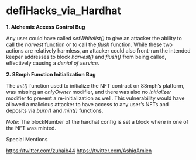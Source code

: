 # defiHacks_via_Hardhat

**1. Alchemix Access Control Bug**

Any user could have called _setWhitelist()_ to give an attacker the ability to call the _harvest_ function or to call the _flush_ function. While these two actions are relatively harmless, an attacker could also front-run the intended keeper addresses to block _harvest()_ and _flush()_ from being called, effectively causing a _denial of service_.

**2. 88mph Function Initialization Bug**

The _init()_ function used to initialize the NFT contract on 88mph’s platform, was missing an _onlyOwner_ modifier, and there was also no _initializer_ modifier to prevent a re-initialization as well. This vulnerability would have allowed a malicious attacker to have access to any user’s NFTs and deposits via _burn()_ and _mint()_ functions. 

_Note:_ The blockNumber of the hardhat config is set a block where in one of the NFT was minted.


Special Mentions

https://twitter.com/zuhaib44
https://twitter.com/AshiqAmien
